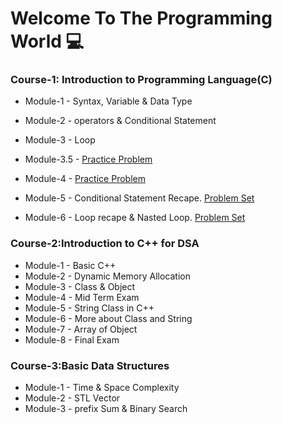 # Welcome To The Programming World 💻


### Course-1: Introduction to Programming Language(C)
* Module-1 - Syntax, Variable & Data Type
* Module-2 - operators & Conditional Statement
* Module-3 - Loop
* Module-3.5 -  [Practice Problem](https://www.hackerrank.com/contests/module-3-5-practice-a-introduction-to-c-programming-a-batch-04/challenges)

* Module-4 -  [Practice Problem](https://www.hackerrank.com/contests/assignment-01-a-introduction-to-c-programming-a-batch-04/challenges)


* Module-5 - Conditional Statement Recape. [Problem Set](https://docs.google.com/document/d/1bepRhM8ttF05-c0SjXgKdNvy6w49Ezx3HgDGbPsg7QQ/edit)

* Module-6 - Loop recape & Nasted Loop. [Problem Set](https://docs.google.com/document/d/17ohkmyVo-smCrYJsEPHv4om6VPT0igi1CCSRp0Psb8U/edit)

### Course-2:Introduction to C++ for DSA
* Module-1 - Basic C++
* Module-2 - Dynamic Memory Allocation
* Module-3 - Class & Object
* Module-4 - Mid Term Exam
* Module-5 - String Class in C++
* Module-6 - More about Class and String
* Module-7 - Array of Object
* Module-8 - Final Exam


### Course-3:Basic Data Structures
* Module-1 - Time & Space Complexity
* Module-2 - STL Vector
* Module-3 - prefix Sum & Binary Search

